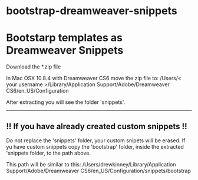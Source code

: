 bootstrap-dreamweaver-snippets
==============================

<h1>Bootstarp templates as Dreamweaver Snippets</h1>

Download the *.zip file

In Mac OSX 10.8.4 with Dreamweaver CS6 move the zip file to:
/Users/< your username >/Library/Application Support/Adobe/Dreamweaver CS6/en_US/Configuration

After extracting you will see the folder 'snippets'.

<hr>

<h2>!! If you have already created custom snippets !!</h2>

Do not replace the 'snippets' folder, your custom snipets will be erased.
If yu have custom snippets copy the 'bootstrap' folder, inside the extracted 'snippets folder, to the path above.

This path will be similar to this:
/Users/drewkinney/Library/Application Support/Adobe/Dreamweaver CS6/en_US/Configuration/snippets/bootstrap
